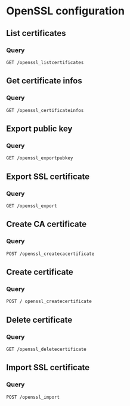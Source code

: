 # OpenSSL configuration

## List certificates

### Query

    GET /openssl_listcertificates

## Get certificate infos

### Query

    GET /openssl_certificateinfos

## Export public key

### Query

    GET /openssl_exportpubkey

## Export SSL certificate

### Query

    GET /openssl_export

## Create CA certificate

### Query

    POST /openssl_createcacertificate

## Create certificate

### Query

    POST / openssl_createcertificate

## Delete certificate

### Query

    GET /openssl_deletecertificate

## Import SSL certificate

### Query

    POST /openssl_import
